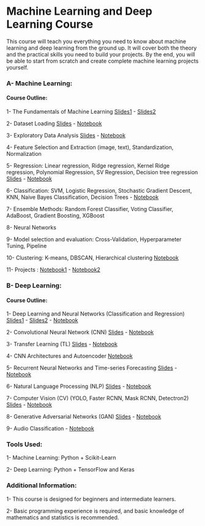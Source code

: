 # Machine Learning and Deep Learning Course

This course will teach you everything you need to know about machine learning and deep learning from the ground up. It will cover both the theory and the practical skills you need to build your projects. By the end, you will be able to start from scratch and create complete machine learning projects yourself.

### A- Machine Learning:

#### Course Outline:
1- The Fundamentals of Machine Learning [Slides1](ML_Slides/The_Fundamentals_of_Machine_Learning_1.pdf) - [Slides2](ML_Slides/The_Fundamentals_of_Machine_Learning_2.pdf)

2- Dataset Loading [Slides](ML_Slides/Dataset_Loading.pdf) - [Notebook](https://drive.google.com/file/d/1k6i32Am0_hgtI48JNVoa0IjVqUq6vyXy/view?usp=sharing)

3- Exploratory Data Analysis [Slides](ML_Slides/Data_Preprocessing_and_Feature_Selection.pdf) - [Notebook](https://drive.google.com/file/d/1bQ3gsc-Ev5SlO9fi_sNz0pLdAMA04Ryg/view?usp=sharing)

4- Feature Selection and Extraction (image, text), Standardization, Normalization

5- Regression: Linear regression, Ridge regression, Kernel Ridge regression, Polynomial Regression, SV Regression, Decision tree regression [Slides](ML_Slides/Machine_Learning_Algorithms.pdf) - [Notebook](https://drive.google.com/file/d/1brQ2i7qsTNUfR0cLi_RWv2bcN3DO02sl/view?usp=sharing)

6- Classification: SVM, Logistic Regression, Stochastic Gradient Descent, KNN, Naive Bayes Classification, Decision Trees - [Notebook](https://drive.google.com/file/d/1zkBYEysfGzISdzGqnYOcYdHyUZ685nuT/view?usp=sharing)

7- Ensemble Methods: Random Forest Classifier, Voting Classifier, AdaBoost, Gradient Boosting, XGBoost

8- Neural Networks

9- Model selection and evaluation: Cross-Validation, Hyperparameter Tuning, Pipeline

10- Clustering: K-means, DBSCAN, Hierarchical clustering [Notebook](https://drive.google.com/file/d/1bxsqCMBzlrDBy5ZaWKAlp9yGeTg9UGqL/view?usp=sharing)

11- Projects : [Notebook1](https://drive.google.com/file/d/1njkX7ogO8QSpjuY1pvT9xXi_P60vZN3S/view?usp=sharing) - [Notebook2](https://drive.google.com/file/d/1QNBuiKuf8Qm8Ax1c-Y0uRTjZXeVTfhhA/view?usp=sharing)

### B- Deep Learning:

#### Course Outline:
1- Deep Learning and Neural Networks (Classification and Regression) [Slides1](DL_Slides/NN_1.pdf) - [Slides2](DL_Slides/NN_2.pdf) - [Notebook]()

2- Convolutional Neural Network (CNN) [Slides](DL_Slides/CNN.pdf) - [Notebook]()

3- Transfer Learning (TL) [Slides](DL_Slides/Transfer_learning.pdf) - [Notebook]()

4- CNN Architectures and Autoencoder [Notebook]()

5- Recurrent Neural Networks and Time-series Forecasting [Slides](DL_Slides/RNN_and_Time_Series_Forecasting.pdf) - [Notebook]()

6- Natural Language Processing (NLP) [Slides](DL_Slides/NLP.pdf) - [Notebook]()

7- Computer Vision (CV) (YOLO, Faster RCNN, Mask RCNN, Detectron2) [Slides](DL_Slides/Object_Detection_and_Instance_Segmentation.pdf) - [Notebook]()

8- Generative Adversarial Networks (GAN) [Slides](DL_Slides/GAN.pdf) - [Notebook]()

9- Audio Classification - [Notebook]()


### Tools Used:
1- Machine Learning: Python + Scikit-Learn

2- Deep Learning: Python + TensorFlow and Keras

### Additional Information:
1- This course is designed for beginners and intermediate learners.

2- Basic programming experience is required, and basic knowledge of mathematics and statistics is recommended.
